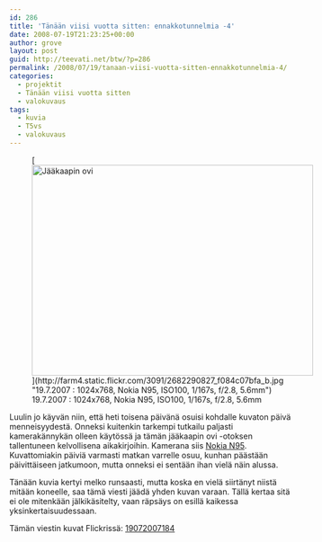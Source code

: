 ```yaml
---
id: 286
title: 'Tänään viisi vuotta sitten: ennakkotunnelmia -4'
date: 2008-07-19T21:23:25+00:00
author: grove
layout: post
guid: http://teevati.net/btw/?p=286
permalink: /2008/07/19/tanaan-viisi-vuotta-sitten-ennakkotunnelmia-4/
categories:
  - projektit
  - Tänään viisi vuotta sitten
  - valokuvaus
tags:
  - kuvia
  - T5vs
  - valokuvaus
---
```

<figure style="width: 500px" class="wp-caption aligncenter">[<img title="Jääkaapin ovi" src="http://farm4.static.flickr.com/3091/2682290827_f084c07bfa.jpg" alt="Jääkaapin ovi" width="500" height="375" />](http://farm4.static.flickr.com/3091/2682290827_f084c07bfa_b.jpg "19.7.2007 : 1024x768, Nokia N95, ISO100, 1/167s, f/2.8, 5.6mm")<figcaption class="wp-caption-text">19.7.2007 : 1024x768, Nokia N95, ISO100, 1/167s, f/2.8, 5.6mm</figcaption></figure> 

Luulin jo käyvän niin, että heti toisena päivänä osuisi kohdalle kuvaton päivä menneisyydestä. Onneksi kuitenkin tarkempi tutkailu paljasti kamerakännykän olleen käytössä ja tämän jääkaapin ovi -otoksen tallentuneen kelvollisena aikakirjoihin. Kamerana siis [Nokia N95](http://www.nokia.fi/puhelimet/N95 "Nokia Suomi - Nokia N95"). Kuvattomiakin päiviä varmasti matkan varrelle osuu, kunhan päästään päivittäiseen jatkumoon, mutta onneksi ei sentään ihan vielä näin alussa.

Tänään kuvia kertyi melko runsaasti, mutta koska en vielä siirtänyt niistä mitään koneelle, saa tämä viesti jäädä yhden kuvan varaan. Tällä kertaa sitä ei ole mitenkään jälkikäsitelty, vaan räpsäys on esillä kaikessa yksinkertaisuudessaan.

Tämän viestin kuvat Flickrissä: [19072007184](http://flickr.com/photos/teevati/2682290827/ "19072007184 on Flickr")
